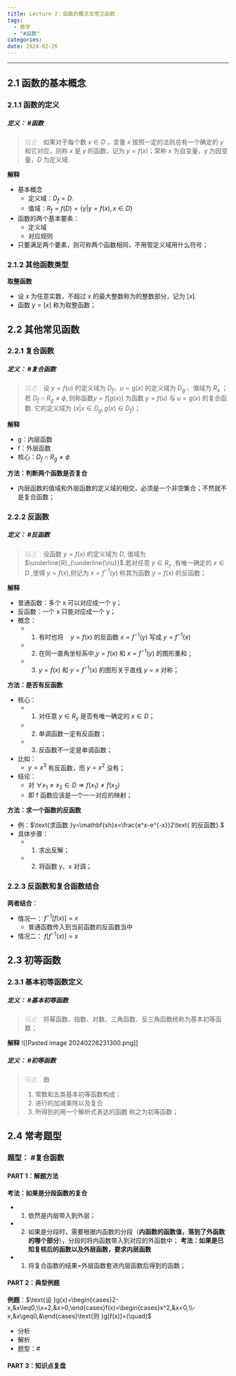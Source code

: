 ```yaml
---
title: Lecture 2：函数的概念及常见函数
tags:
  - 数学
  - "#函数"
categories: 
date: 2024-02-26
---
```

---
## 2.1 函数的基本概念
### 2.1.1 函数的定义
##### **定义**： #函数
> <font color="#ccc1d9">描述：</font>如果对于每个数 $x\in D$ ，变量 $x$ 按照一定的法则总有一个确定的 $y$ 和它对应，则称 $x$ 是 $y$ 的函数，记为 $y=f(x)$；常称 x 为自变量，$y$ 为因变量，$D$ 为定义域.

**解释**
+ 基本概念
	+ 定义域：$D_f=D.$
	+ 值域：$R_f=f(D)=\{y|y=f(x),x\in D\}$
+ 函数的两个基本要素：
	+ 定义域
	+ 对应规则
+ 只要满足两个要素，则可称两个函数相同，不用管定义域用什么符号；

### 2.1.2 其他函数类型
**取整函数**
+ 设 $x$ 为任意实数，不超过 x 的最大整数称为的整数部分，记为 $[x].$ 
+ 函数 $y=[x]$ 称为取整函数；

## 2.2 其他常见函数
### 2.2.1 复合函数
##### **定义**： #复合函数
> <font color="#ccc1d9">描述：</font>设 $y=f(u)$ 的定义域为 $D_f，u=g(x)$ 的定义域为 $D_g$ 、值域为 $R_{s}$ ；若 $D_f\cap R_g\neq\phi,\text{则称函数}y=f[g(x)]$ 为函数 $y=f(u)$ 与 $u=g(x)$ 的复合函数. 它的定义域为 $\left\{x|x\in D_g,g(x)\in D_f\right\}$；

**解释**
+ g：内层函数
+ f：外层函数
+ 核心：$D_f\cap R_g\neq\phi$

**方法：判断两个函数是否复合**
+ 内层函数的值域和外层函数的定义域的相交，必须是一个非空集合；不然就不是复合函数；


### 2.2.2 反函数
##### **定义**： #反函数
> <font color="#ccc1d9">描述：</font>设函数 $y=f(x)$ 的定义域为 ${D}$, 值域为 $\underline{R}_{\underline{\nu}}$.若对任意 $y\in R_y$ ,有唯一确定的 $x\in D$ ,使得 $y=f(x)$,则记为 $x=f^{-1}(y)$ 称其为函数 $y=f(x)$ 的反函数；

**解释**
+ 普通函数：多个 x 可以对应成一个 y；
+ 反函数：一个 x 只能对应成一个 y；
+ 概念：
	+ 1. $\text{有时也将}\quad y=f(x)\text{ 的反函数 }x=f^{-1}(y)\text{ 写成 }y=f^{-1}(x)$
	+ 2. $\text{在同一直角坐标系中,}y=f(x)\text{ 和 }x=f^{-1}(y)\text{ 的图形重和}$；
	+ 3. $y=f(x)\text{ 和 }y=f^{-1}(x)\text{ 的图形关于直线 }y=x\text{ 对称}$；

**方法：是否有反函数**
+ 核心：
	+ 1. 对任意 $y\in R_y$ 是否有唯一确定的 $x\in D$；
	+ 2. 单调函数一定有反函数；
	+ 3. 反函数不一定是单调函数；
+ 比如：
	+ $y=x^3$ 有反函数，而 $y=x^2$ 没有；
+ 结论：
	+ 对 $\forall x_{1}\neq x_{2}\in D\Rightarrow f(x_{1})\neq f(x_{2})$
	+ 即 f 函数应该是一个一一对应的映射；

**方法：求一个函数的反函数**
+ 例：$\text{求函数 }y=\mathbf{sh}x=\frac{e^x-e^{-x}}2\text{ 的反函数}.$
+ 具体步骤：
	+ 1. 求出反解；
	+ 2. 将函数 y、x 对调；
### 2.2.3 反函数和复合函数结合
**两者结合**：
+ 情况一： $f^{-1}[f(x)]=x$
	+ 普通函数传入到当前函数的反函数当中
+ 情况二： $f[f^{-1}(x)]=x$

## 2.3 初等函数
### 2.3.1 基本初等函数定义
##### **定义**： #基本初等函数
> <font color="#ccc1d9">描述：</font>将幂函数、指数、对数、三角函数、反三角函数统称为基本初等函数；
> 

**解释**
![[Pasted image 20240226231300.png]]

##### **定义**： #初等函数
> <font color="#ccc1d9">描述：</font>由
> 1. 常数和五类基本初等函数构成；
> 2. 进行的加减乘除以及复合
> 3. 所得到的用一个解析式表达的函数
> 称之为初等函数；

## 2.4 常考题型
### 题型： #复合函数
#### PART 1：解题方法
**考法：如果是分段函数的复合**
+ 1. 依然是内层带入到外层；
+ 2. 如果是分段时，需要根据内函数的分段（**内函数的函数值，落到了外函数的哪个部分**），分段的将内函数带入到对应的外函数中；
**考法：如果是已知复核后的函数以及外层函数，要求内层函数**
+ 1. 将复合函数的结果=外层函数套进内层函数后得到的函数；
#### PART 2：典型例题
**例题**：$\text{设 }g(x)=\begin{cases}2-x,&x\leq0,\\x+2,&x>0,\end{cases}f(x)=\begin{cases}x^2,&x<0,\\-x,&x\geq0,&\end{cases}\text{则 }g[f(x)]=(\quad)$
+ 分析
+ 解析
+ 题型：#
#### PART 3：知识点复盘
